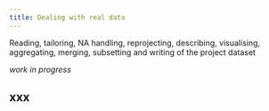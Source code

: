 ```yaml
---
title: Dealing with real data
---
```


Reading, tailoring, NA handling, reprojecting, describing, visualising, aggregating, merging, subsetting and writing of the project dataset

<!--more-->


_work in progress_


## xxx





